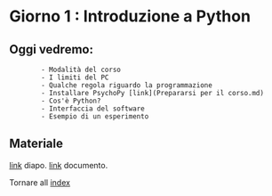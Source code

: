 # Giorno 1 : Introduzione a Python

## Oggi vedremo:
			- Modalità del corso
			- I limiti del PC
			- Qualche regola riguardo la programmazione
			- Installare PsychoPy [link](Prepararsi per il corso.md)
			- Cos'è Python?
			- Interfaccia del software
			- Esempio di un esperimento

## Materiale

[link](https://docs.google.com/presentation/d/12NvSV83Ra4ompUqjLzTo_yHrYXiaet00wvjw9M8RHSw/edit#slide=id.gfb6b507fcf_1_74) diapo.
[link](material/ARCA_links_Psychopy.pdf) documento.


Tornare all [index](index.md)
